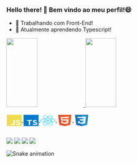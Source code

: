 
### Hello there! 👋 Bem vindo ao meu perfil!😄

- 🔭 Trabalhando com Front-End!
- 🌱 Atualmente aprendendo Typescript!

 
<div align="flex-start">
  <a href="https://github.com/JeffOliveiraDev">
  <img width="40%" height="180em" src="https://github-readme-stats.vercel.app/api?username=jeffoliveiradev&show_icons=true&theme=github_dark&include_all_commits=true&count_private=true"/>
    <img width="40%" height="180em" src="https://github-readme-stats.vercel.app/api/top-langs/?username=JeffOliveiraDev&layout=compact&langs_count=7&theme=github_dark&include_all_commits=true&count_private=true"/>
  
</div>
<div style="display: inline_block"><br>
  <img align="center" alt="Jeff-Js" height="30" width="40" src="https://raw.githubusercontent.com/devicons/devicon/master/icons/javascript/javascript-plain.svg">
  <img align="center" alt="Jeff-Ts" height="30" width="40" src="https://raw.githubusercontent.com/devicons/devicon/master/icons/typescript/typescript-plain.svg">
  <img align="center" alt="Jeff-React" height="30" width="40" src="https://raw.githubusercontent.com/devicons/devicon/master/icons/react/react-original.svg">
  <img align="center" alt="Jeff-HTML" height="30" width="40" src="https://raw.githubusercontent.com/devicons/devicon/master/icons/html5/html5-original.svg">
  <img align="center" alt="Jeff-CSS" height="30" width="40" src="https://raw.githubusercontent.com/devicons/devicon/master/icons/css3/css3-original.svg">


  ##
  
 
<div> 
  
  <a href="[https://www.instagram.com/jeff4851/]" target="_blank"><img src="https://img.shields.io/badge/-Instagram-%23E4405F?style=for-the-badge&logo=instagram&logoColor=white" target="_blank"></a>
 	<a href="https://www.twitch.tv/azurelord" target="_blank"><img src="https://img.shields.io/badge/Twitch-9146FF?style=for-the-badge&logo=twitch&logoColor=white" target="_blank"></a>
   <a href = "mailto:jffrso@gmail.com"><img src="https://img.shields.io/badge/Gmail-D14836?style=for-the-badge&logo=gmail&logoColor=white" target="_blank"></a>
  <a href="https://www.linkedin.com/in/jefferson-oliveira-24b075117/" target="_blank"><img src="https://img.shields.io/badge/-LinkedIn-%230077B5?style=for-the-badge&logo=linkedin&logoColor=white" target="_blank"></a> 
 
  ![Snake animation](https://github.com/JeffOliveiraDev/JeffOliveiraDev/blob/output/github-contribution-grid-snake.svg)
 
</div>
